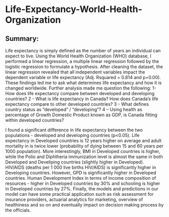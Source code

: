 # Life-Expectancy-World-Health-Organization

## Summary: 
Life expectancy is simply defined as the number of years an individual can
expect to live. Using the World Health Organization (WHO) database, I performed a
linear regression, a multiple linear regression followed by the logistic regression to
formulate a hypothesis. After cleaning the dataset, the linear regression revealed that
all independent variables impact the dependent variable or life expectancy (Adj. Rsquared
= 0.814 and p=0.00). These findings led me to ask what determines life
expectancy and how it is changed worldwide. Further analysis made me question the
following:
1- How does life expectancy compare between developed and developing countries?
2 - What is life expectancy in Canada? How does Canada’s life expectancy compare to
other developed countries?
3 - What defines country status as “developed” / “developing”?
4 – Using health as percentage of Growth Domestic Product known as GDP, is Canada
fitting within developed countries?

I found a significant difference in life expectancy between the two populations - developed and developing countries (p<0.05). Life expectancy in Developed countries is 12 years higher on average and adult mortality in is twice lower (probability of dying between 15 and 60 years per 1000 population). More interestingly, BMI in Developed countries is higher, while the Polio and Diphtheria immunization level is almost the same in both Developed and Develiping countries (slightly higher in Developed). HIV/AIDS (deaths per 1 000 live births HIV/AIDS) is significantly higher in Developing countries. However, GPD is significantly higher in Developed countries. Human Development Index in terms of income composition of resources - higher in Developed countries by 30% and schooling is higher in Developed countries by 27%. Finally, the models and predictions in our model can have some practical application such as risk assessment for insurance providers, actuarial analytics for marketing, overview of healthiness and so on and eventually impact on decision making process by the officials.
